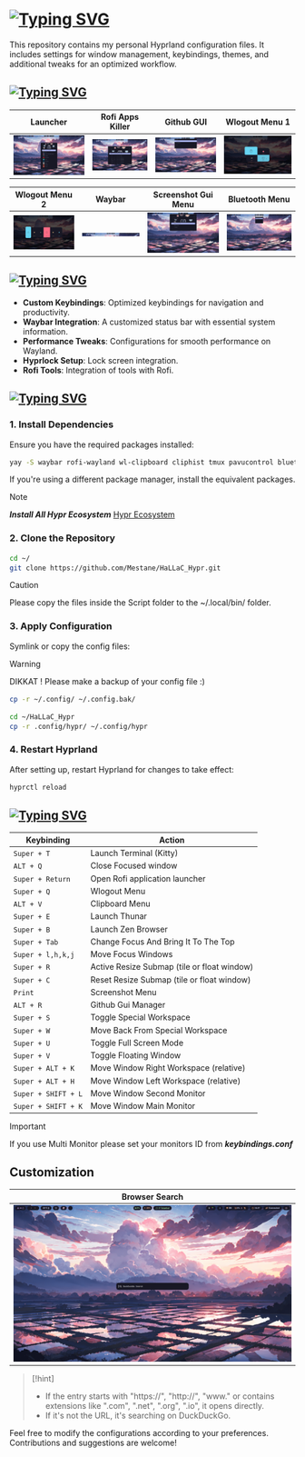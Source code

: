 # [![Typing SVG](https://readme-typing-svg.herokuapp.com?font=JetBrains+Mono&size=28&duration=2500&pause=3000&color=CCA9DD&background=8979FF00&width=435&lines=HaLLaC_Hypr+Configuration)](https://git.io/typing-svg)

This repository contains my personal Hyprland configuration files. It includes settings for window management, keybindings, themes, and additional tweaks for an optimized workflow.

## [![Typing SVG](https://readme-typing-svg.herokuapp.com?font=JetBrains+Mono&size=28&duration=2500&pause=3000&color=CCA9DD&background=8979FF00&width=435&lines=Screenshots)](https://git.io/typing-svg)

| Launcher                                | Rofi Apps Killer                                       | Github GUI                              | Wlogout Menu 1                              |
| --------------------------------------- | ------------------------------------------------------ | --------------------------------------- | ------------------------------------------- |
| ![Launcher](./screenshots/launcher.png) | ![Rofi Apps Killer](./screenshots/rofi_killer_gui.png) | ![Github](./screenshots/github_gui.png) | ![Dashboard](./screenshots/log_menu_01.png) |

| Wlogout Menu 2                                   | Waybar                              | Screenshot Gui Menu                          | Bluetooth Menu                                 |
| ------------------------------------------------ | ----------------------------------- | -------------------------------------------- | ---------------------------------------------- |
| ![Wlogout Menu 2](./screenshots/log_menu_02.png) | ![Waybar](./screenshots/waybar.png) | ![Github](./screenshots/screenshot_menu.png) | ![Bluetooth](./screenshots/bluetooth_menu.png) |

## [![Typing SVG](https://readme-typing-svg.herokuapp.com?font=JetBrains+Mono&size=28&duration=2500&pause=3000&color=CCA9DD&background=8979FF00&width=435&lines=Features)](https://git.io/typing-svg)

- **Custom Keybindings**: Optimized keybindings for navigation and productivity.
- **Waybar Integration**: A customized status bar with essential system information.
- **Performance Tweaks**: Configurations for smooth performance on Wayland.
- **Hyprlock Setup**: Lock screen integration.
- **Rofi Tools**: Integration of tools with Rofi.

## [![Typing SVG](https://readme-typing-svg.herokuapp.com?font=JetBrains+Mono&size=28&duration=2500&pause=3000&color=CCA9DD&background=8979FF00&width=435&lines=Installation)](https://git.io/typing-svg)

### 1. Install Dependencies

Ensure you have the required packages installed:

```bash
yay -S waybar rofi-wayland wl-clipboard cliphist tmux pavucontrol bluetui
```

If you're using a different package manager, install the equivalent packages.

> [!NOTE]  
> **_Install All Hypr Ecosystem_** [Hypr Ecosystem](https://wiki.hyprland.org/Hypr-Ecosystem/)

<!-- **_And install all hypr ecosystem_** -->

### 2. Clone the Repository

```bash
cd ~/
git clone https://github.com/Mestane/HaLLaC_Hypr.git
```

> [!CAUTION]  
> Please copy the files inside the Script folder to the ~/.local/bin/ folder.

### 3. Apply Configuration

Symlink or copy the config files:

> [!WARNING]
> DIKKAT !
> Please make a backup of your config file :)

```bash
cp -r ~/.config/ ~/.config.bak/
```

```bash
cd ~/HaLLaC_Hypr
cp -r .config/hypr/ ~/.config/hypr
```

### 4. Restart Hyprland

After setting up, restart Hyprland for changes to take effect:

```bash
hyprctl reload
```

## [![Typing SVG](https://readme-typing-svg.herokuapp.com?font=JetBrains+Mono&size=28&duration=2500&pause=3000&color=CCA9DD&background=8979FF00&width=435&lines=Keybindings)](https://git.io/typing-svg)

| Keybinding          | Action                                      |
| ------------------- | ------------------------------------------- |
| `Super + T`         | Launch Terminal (Kitty)                     |
| `ALT + Q`           | Close Focused window                        |
| `Super + Return`    | Open Rofi application launcher              |
| `Super + Q`         | Wlogout Menu                                |
| `ALT + V`           | Clipboard Menu                              |
| `Super + E`         | Launch Thunar                               |
| `Super + B`         | Launch Zen Browser                          |
| `Super + Tab`       | Change Focus And Bring It To The Top        |
| `Super + l,h,k,j`   | Move Focus Windows                          |
| `Super + R`         | Active Resize Submap (tile or float window) |
| `Super + C`         | Reset Resize Submap (tile or float window)  |
| `Print`             | Screenshot Menu                             |
| `ALT + R`           | Github Gui Manager                          |
| `Super + S`         | Toggle Special Workspace                    |
| `Super + W`         | Move Back From Special Workspace            |
| `Super + U`         | Toggle Full Screen Mode                     |
| `Super + V`         | Toggle Floating Window                      |
| `Super + ALT + K`   | Move Window Right Workspace (relative)      |
| `Super + ALT + H`   | Move Window Left Workspace (relative)       |
| `Super + SHIFT + L` | Move Window Second Monitor                  |
| `Super + SHIFT + K` | Move Window Main Monitor                    |

> [!IMPORTANT]
> If you use Multi Monitor
> please set your monitors ID from **_keybindings.conf_**

## Customization

| Browser Search                                        |
| ----------------------------------------------------- |
| ![Browser Search](./screenshots/browser_launcher.png) |

> [!hint]
>
> - If the entry starts with "https://", "http://", "www." or contains extensions like
>   ".com", ".net", ".org", ".io", it opens directly.
> - If it's not the URL, it's searching on DuckDuckGo.

Feel free to modify the configurations according to your preferences. Contributions and suggestions are welcome!
